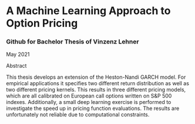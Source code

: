 # A Machine Learning Approach to Option Pricing

### Github for Bachelor Thesis of Vinzenz Lehner
 May 2021

Abstract

This thesis develops an extension of the Heston-Nandi GARCH model. For empirical applications it specifies two different return distribution as well as two different pricing kernels. This results in three different pricing models, which are all calibrated on European call options written on S&P 500 indexes.
Additionally, a small deep learning exercise is performed to investigate the speed up in pricing function evaluations. The results are unfortunately not reliable due to computational constraints. 

